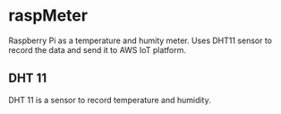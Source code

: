 # raspMeter
Raspberry Pi as a temperature and humity meter. Uses DHT11 sensor to record the data and send it to AWS IoT platform.
## DHT 11
DHT 11 is a sensor to record temperature and humidity.

